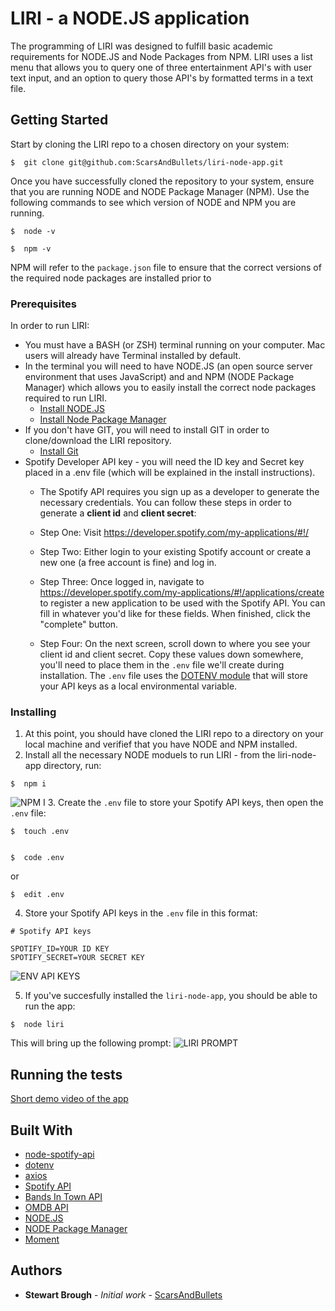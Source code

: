 # LIRI - a NODE.JS application

The programming of LIRI was designed to fulfill basic academic requirements for NODE.JS and Node Packages from NPM. LIRI uses a list menu that allows you to query one of three entertainment API's with user text input, and an option to query those API's by formatted terms in a text file.

## Getting Started

Start by cloning the LIRI repo to a chosen directory on your system:
```
$  git clone git@github.com:ScarsAndBullets/liri-node-app.git
```
Once you have successfully cloned the repository to your system, ensure that you are running NODE and NODE Package Manager (NPM). Use the following commands to see which version of NODE and NPM you are running.
```
$  node -v
```
```
$  npm -v
```
NPM will refer to the `package.json` file to ensure that the correct versions of the required node packages are installed prior to

### Prerequisites

In order to run LIRI:
*  You must have a BASH (or ZSH) terminal running on your computer. Mac users will already have Terminal installed by default.
*  In the terminal you will need to have NODE.JS (an open source server environment that uses JavaScript) and and NPM (NODE Package Manager) which allows you to easily install the correct node packages required to run LIRI.
    * [Install NODE.JS](https://nodejs.org/en/download/package-manager/#macos)
    * [Install Node Package Manager](https://www.npmjs.com/get-npm)
*   If you don't have GIT, you will need to install GIT in order to clone/download the LIRI repository.
    * [Install Git](https://git-scm.com/book/en/v2/Getting-Started-Installing-Git)
* Spotify Developer API key - you will need the ID key and Secret key placed in a .env file (which will be explained in the install instructions).
    * The Spotify API requires you sign up as a developer to generate the necessary credentials. You can follow these steps in order to generate a **client id** and **client secret**:

    * Step One: Visit <https://developer.spotify.com/my-applications/#!/>

    * Step Two: Either login to your existing Spotify account or create a new one (a free account is fine) and log in.

    * Step Three: Once logged in, navigate to <https://developer.spotify.com/my-applications/#!/applications/create> to register a new application to be used with the Spotify API. You can fill in whatever you'd like for these fields. When finished, click the "complete" button.

    * Step Four: On the next screen, scroll down to where you see your client id and client secret. Copy these values down somewhere, you'll need to place them in the `.env` file we'll create during installation. The `.env` file uses the [DOTENV module](https://www.npmjs.com/package/dotenv) that will store your API keys as a local environmental variable.

### Installing

1. At this point, you should have cloned the LIRI repo to a directory on your local machine and verifief that you have NODE and NPM installed.
2. Install all the necessary NODE moduels to run LIRI - from the liri-node-app directory, run:
```
$  npm i
```
![NPM I](https://github.com/ScarsAndBullets/liri-node-app/tree/master/images/NPM_I.png)
3. Create the `.env` file to store your Spotify API keys, then open the `.env` file:
```
$  touch .env
```
```

$  code .env
```
or
```
$  edit .env
```
4. Store your Spotify API keys in the `.env` file in this format:
```
# Spotify API keys

SPOTIFY_ID=YOUR ID KEY
SPOTIFY_SECRET=YOUR SECRET KEY
```
![ENV API KEYS](https://github.com/ScarsAndBullets/liri-node-app/tree/master/images/ENV_API-KEYS.png)

5. If you've succesfully installed the `liri-node-app`, you should be able to run the app:
```
$  node liri
```
This will bring up the following prompt:
![LIRI PROMPT](https://github.com/ScarsAndBullets/liri-node-app/tree/master/images/NODE_LIRI.png)


## Running the tests

[Short demo video of the app](https://github.com/ScarsAndBullets/liri-node-app/tree/master/images/LIRI_demo.mov)

## Built With

-   [node-spotify-api](https://www.npmjs.com/package/node-spotify-api)
-   [dotenv](https://www.npmjs.com/package/dotenv)
-   [axios](https://www.npmjs.com/search?q=axios)
-   [Spotify API](https://developer.spotify.com/documentation/web-api/)
-   [Bands In Town API](https://manager.bandsintown.com/support/bandsintown-api)
-   [OMDB API](http://www.omdbapi.com/)
-   [NODE.JS](https://nodejs.org/en/)
-   [NODE Package Manager](https://www.npmjs.com/)
-   [Moment](https://www.npmjs.com/package/moment)

## Authors

-   **Stewart Brough** - _Initial work_ - [ScarsAndBullets](https://github.com/ScarsAndBullets)
